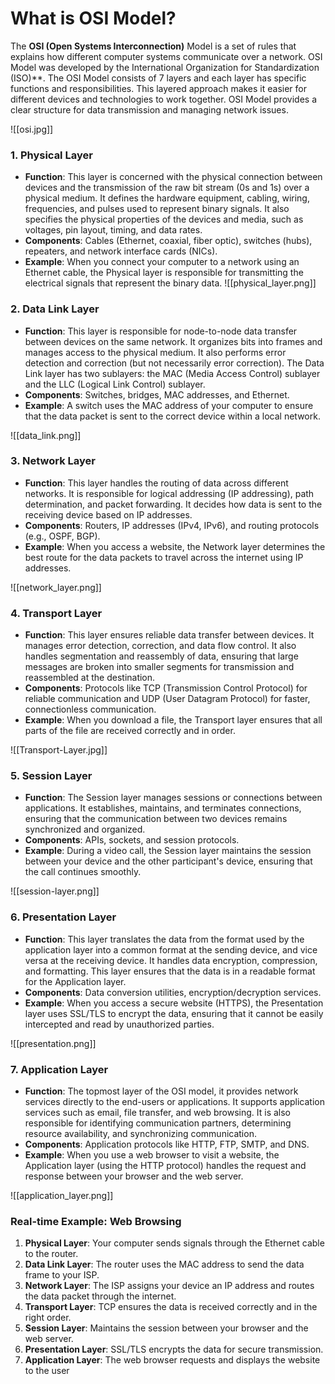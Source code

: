 # What is OSI Model?

The ****OSI (Open Systems Interconnection)**** Model is a set of rules that explains how different computer systems communicate over a network. OSI Model was developed by the International Organization for Standardization (ISO)**. The OSI Model consists of 7 layers and each layer has specific functions and responsibilities. This layered approach makes it easier for different devices and technologies to work together. OSI Model provides a clear structure for data transmission and managing network issues.

![[osi.jpg]]
### 1. **Physical Layer**

- **Function**: This layer is concerned with the physical connection between devices and the transmission of the raw bit stream (0s and 1s) over a physical medium. It defines the hardware equipment, cabling, wiring, frequencies, and pulses used to represent binary signals. It also specifies the physical properties of the devices and media, such as voltages, pin layout, timing, and data rates.
- **Components**: Cables (Ethernet, coaxial, fiber optic), switches (hubs), repeaters, and network interface cards (NICs).
- **Example**: When you connect your computer to a network using an Ethernet cable, the Physical layer is responsible for transmitting the electrical signals that represent the binary data.
![[physical_layer.png]]
### 2. **Data Link Layer**

- **Function**: This layer is responsible for node-to-node data transfer between devices on the same network. It organizes bits into frames and manages access to the physical medium. It also performs error detection and correction (but not necessarily error correction). The Data Link layer has two sublayers: the MAC (Media Access Control) sublayer and the LLC (Logical Link Control) sublayer.
- **Components**: Switches, bridges, MAC addresses, and Ethernet.
- **Example**: A switch uses the MAC address of your computer to ensure that the data packet is sent to the correct device within a local network.

![[data_link.png]]
### 3. **Network Layer**

- **Function**: This layer handles the routing of data across different networks. It is responsible for logical addressing (IP addressing), path determination, and packet forwarding. It decides how data is sent to the receiving device based on IP addresses.
- **Components**: Routers, IP addresses (IPv4, IPv6), and routing protocols (e.g., OSPF, BGP).
- **Example**: When you access a website, the Network layer determines the best route for the data packets to travel across the internet using IP addresses.

![[network_layer.png]]
### 4. **Transport Layer**

- **Function**: This layer ensures reliable data transfer between devices. It manages error detection, correction, and data flow control. It also handles segmentation and reassembly of data, ensuring that large messages are broken into smaller segments for transmission and reassembled at the destination.
- **Components**: Protocols like TCP (Transmission Control Protocol) for reliable communication and UDP (User Datagram Protocol) for faster, connectionless communication.
- **Example**: When you download a file, the Transport layer ensures that all parts of the file are received correctly and in order.

![[Transport-Layer.jpg]]
### 5. **Session Layer**

- **Function**: The Session layer manages sessions or connections between applications. It establishes, maintains, and terminates connections, ensuring that the communication between two devices remains synchronized and organized.
- **Components**: APIs, sockets, and session protocols.
- **Example**: During a video call, the Session layer maintains the session between your device and the other participant's device, ensuring that the call continues smoothly.

![[session-layer.png]]

### 6. **Presentation Layer**

- **Function**: This layer translates the data from the format used by the application layer into a common format at the sending device, and vice versa at the receiving device. It handles data encryption, compression, and formatting. This layer ensures that the data is in a readable format for the Application layer.
- **Components**: Data conversion utilities, encryption/decryption services.
- **Example**: When you access a secure website (HTTPS), the Presentation layer uses SSL/TLS to encrypt the data, ensuring that it cannot be easily intercepted and read by unauthorized parties.

![[presentation.png]]
### 7. **Application Layer**

- **Function**: The topmost layer of the OSI model, it provides network services directly to the end-users or applications. It supports application services such as email, file transfer, and web browsing. It is also responsible for identifying communication partners, determining resource availability, and synchronizing communication.
- **Components**: Application protocols like HTTP, FTP, SMTP, and DNS.
- **Example**: When you use a web browser to visit a website, the Application layer (using the HTTP protocol) handles the request and response between your browser and the web server.

![[application_layer.png]]
### Real-time Example: **Web Browsing**

1. **Physical Layer**: Your computer sends signals through the Ethernet cable to the router.
2. **Data Link Layer**: The router uses the MAC address to send the data frame to your ISP.
3. **Network Layer**: The ISP assigns your device an IP address and routes the data packet through the internet.
4. **Transport Layer**: TCP ensures the data is received correctly and in the right order.
5. **Session Layer**: Maintains the session between your browser and the web server.
6. **Presentation Layer**: SSL/TLS encrypts the data for secure transmission.
7. **Application Layer**: The web browser requests and displays the website to the user